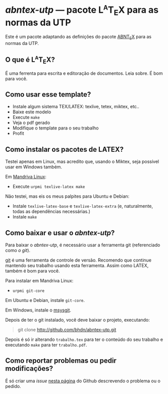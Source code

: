 _abntex-utp_ — pacote L<sup><small>A</small></sup>T<sub>E</sub>X para as normas da UTP
=======================================================================================

Este é um pacote adaptando as definições do pacote
[ABNT<sub>E</sub>X](http://abntex.codigolivre.org.br/) para as normas da
UTP.

O que é L<sup><small>A</small></sup>T<sub>E</sub>X?
----------------------------------------------------

É uma ferrenta para escrita e editoração de documentos. Leia sobre. É bom
para você.

Como usar esse template?
------------------------

* Instale algum sistema TEX/LATEX: texlive, tetex, miktex, etc..
* Baixe este modelo
* Execute `make`
* Veja o pdf gerado
* Modifique o template para o seu trabalho
* Profit

Como instalar os pacotes de LATEX?
----------------------------------

Testei apenas em Linux, mas acredito que, usando o Miktex, seja possível
usar em Windows também.

Em [Mandriva Linux](http://www.mandriva.com/):

* Execute `urpmi texlive-latex make` 

Não testei, mas eis os meus palpites para Ubuntu e Debian:

* Instale `texlive-latex-base` e `texlive-latex-extra` (e, naturalmente,
  todas as dependências necessárias.)
* Instale `make`

Como baixar e usar o _abntex-utp_?
----------------------------------

Para baixar o _abntex-utp_, é necessário usar a ferramenta git
(referenciado como _o git_).

[git](http://git-scm.com/) é uma ferramenta de controle de versão.
Recomendo que continue mantendo seu trabalho usando esta ferramenta. Assim
como LATEX, também é bom para você.

Para instalar em Mandriva Linux:

* `urpmi git-core`

Em Ubuntu e Debian, instale `git-core`.

Em Windows, instale o [msysgit](http://code.google.com/p/msysgit/).

Depois de ter o git instalado, você deve baixar o projeto, executando:

> git clone http://github.com/bhdn/abntex-utp.git

Depois é só ir alterando `trabalho.tex` para ter o conteúdo do seu trabalho
e executando `make` para ter `trabalho.pdf`.

Como reportar problemas ou pedir modificações?
-----------------------------------------------

É só criar uma _issue_ [nesta página](http://github.com/bhdn/abntex-utp/issues)
do Github descrevendo o problema ou o pedido.
